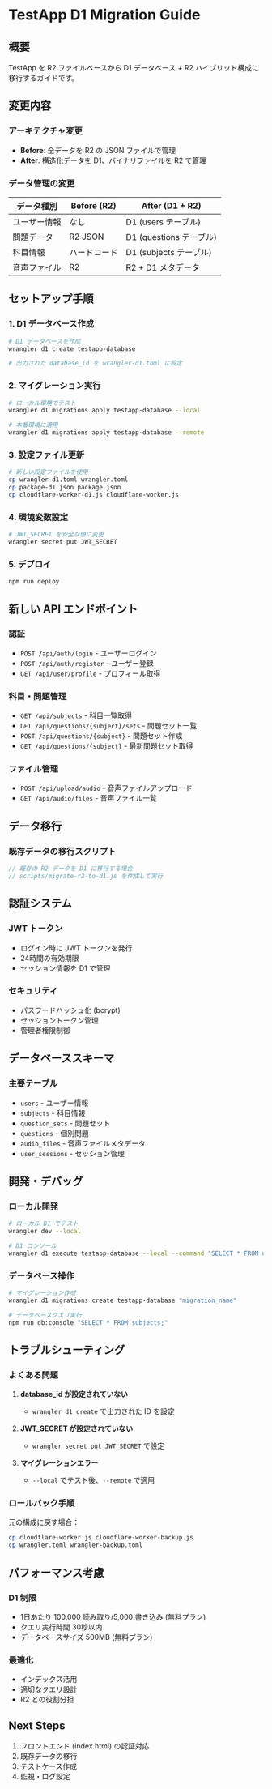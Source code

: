 # TestApp D1 Migration Guide

## 概要
TestApp を R2 ファイルベースから D1 データベース + R2 ハイブリッド構成に移行するガイドです。

## 変更内容

### アーキテクチャ変更
- **Before**: 全データを R2 の JSON ファイルで管理
- **After**: 構造化データを D1、バイナリファイルを R2 で管理

### データ管理の変更
| データ種別 | Before (R2) | After (D1 + R2) |
|------------|-------------|------------------|
| ユーザー情報 | なし | D1 (users テーブル) |
| 問題データ | R2 JSON | D1 (questions テーブル) |
| 科目情報 | ハードコード | D1 (subjects テーブル) |
| 音声ファイル | R2 | R2 + D1 メタデータ |

## セットアップ手順

### 1. D1 データベース作成
```bash
# D1 データベースを作成
wrangler d1 create testapp-database

# 出力された database_id を wrangler-d1.toml に設定
```

### 2. マイグレーション実行
```bash
# ローカル環境でテスト
wrangler d1 migrations apply testapp-database --local

# 本番環境に適用
wrangler d1 migrations apply testapp-database --remote
```

### 3. 設定ファイル更新
```bash
# 新しい設定ファイルを使用
cp wrangler-d1.toml wrangler.toml
cp package-d1.json package.json
cp cloudflare-worker-d1.js cloudflare-worker.js
```

### 4. 環境変数設定
```bash
# JWT_SECRET を安全な値に変更
wrangler secret put JWT_SECRET
```

### 5. デプロイ
```bash
npm run deploy
```

## 新しい API エンドポイント

### 認証
- `POST /api/auth/login` - ユーザーログイン
- `POST /api/auth/register` - ユーザー登録
- `GET /api/user/profile` - プロフィール取得

### 科目・問題管理
- `GET /api/subjects` - 科目一覧取得
- `GET /api/questions/{subject}/sets` - 問題セット一覧
- `POST /api/questions/{subject}` - 問題セット作成
- `GET /api/questions/{subject}` - 最新問題セット取得

### ファイル管理
- `POST /api/upload/audio` - 音声ファイルアップロード
- `GET /api/audio/files` - 音声ファイル一覧

## データ移行

### 既存データの移行スクリプト
```javascript
// 既存の R2 データを D1 に移行する場合
// scripts/migrate-r2-to-d1.js を作成して実行
```

## 認証システム

### JWT トークン
- ログイン時に JWT トークンを発行
- 24時間の有効期限
- セッション情報を D1 で管理

### セキュリティ
- パスワードハッシュ化 (bcrypt)
- セッショントークン管理
- 管理者権限制御

## データベーススキーマ

### 主要テーブル
- `users` - ユーザー情報
- `subjects` - 科目情報
- `question_sets` - 問題セット
- `questions` - 個別問題
- `audio_files` - 音声ファイルメタデータ
- `user_sessions` - セッション管理

## 開発・デバッグ

### ローカル開発
```bash
# ローカル D1 でテスト
wrangler dev --local

# D1 コンソール
wrangler d1 execute testapp-database --local --command "SELECT * FROM users;"
```

### データベース操作
```bash
# マイグレーション作成
wrangler d1 migrations create testapp-database "migration_name"

# データベースクエリ実行
npm run db:console "SELECT * FROM subjects;"
```

## トラブルシューティング

### よくある問題
1. **database_id が設定されていない**
   - `wrangler d1 create` で出力された ID を設定

2. **JWT_SECRET が設定されていない**
   - `wrangler secret put JWT_SECRET` で設定

3. **マイグレーションエラー**
   - `--local` でテスト後、`--remote` で適用

### ロールバック手順
元の構成に戻す場合：
```bash
cp cloudflare-worker.js cloudflare-worker-backup.js
cp wrangler.toml wrangler-backup.toml
```

## パフォーマンス考慮

### D1 制限
- 1日あたり 100,000 読み取り/5,000 書き込み (無料プラン)
- クエリ実行時間 30秒以内
- データベースサイズ 500MB (無料プラン)

### 最適化
- インデックス活用
- 適切なクエリ設計
- R2 との役割分担

## Next Steps
1. フロントエンド (index.html) の認証対応
2. 既存データの移行
3. テストケース作成
4. 監視・ログ設定